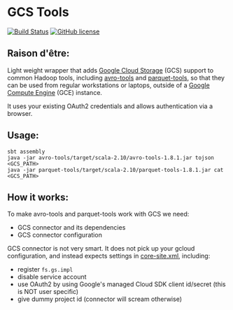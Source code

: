 GCS Tools
=========

[![Build Status](https://travis-ci.org/spotify/gcs-tools.svg?branch=master)](https://travis-ci.org/spotify/gcs-tools)
[![GitHub license](https://img.shields.io/github/license/spotify/gcs-tools.svg)](./LICENSE)

## Raison d'être:

Light weight wrapper that adds [Google Cloud
Storage](https://cloud.google.com/storage/) (GCS) support to common Hadoop
tools, including
[avro-tools](https://mvnrepository.com/artifact/org.apache.avro/avro-tools) and
[parquet-tools](https://mvnrepository.com/artifact/org.apache.parquet/parquet-tools),
so that they can be used from regular workstations or laptops, outside of a
[Google Compute Engine](https://cloud.google.com/compute/) (GCE) instance.

It uses your existing OAuth2 credentials and allows authentication via a browser.

## Usage:

```
sbt assembly
java -jar avro-tools/target/scala-2.10/avro-tools-1.8.1.jar tojson <GCS_PATH>
java -jar parquet-tools/target/scala-2.10/parquet-tools-1.8.1.jar cat <GCS_PATH>
```

## How it works:

To make avro-tools and parquet-tools work with GCS we need:
- GCS connector and its dependencies
- GCS connector configuration

GCS connector is not very smart. It does not pick up your gcloud configuration,
and instead expects settings in [core-site.xml](https://github.com/spotify/gcs-tools/blob/master/shared/src/main/resources/core-site.xml),
including:

- register `fs.gs.impl`
- disable service account
- use OAuth2 by using Google's managed Cloud SDK client id/secret (this is NOT user specific)
- give dummy project id (connector will scream otherwise)
